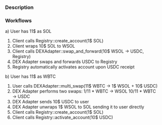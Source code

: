 ### Description

### Workflows

a) User has 11$ as SOL
1. Client calls Registry::create_account(1$ SOL)
2. Client wraps 10$ SOL to WSOL
3. Client calls DEXAdapter::swap_and_forward(10$ WSOL → USDC, Registry)
4. DEX Adapter swaps and forwards USDC to Registry
5. Registry automatically activates account upon USDC receipt

b) User has 11$ as WBTC
1. User calls DEXAdapter::multi_swap(11$ WBTC → 1$ WSOL + 10$ USDC)
2. DEX Adapter performs two swaps:
    1/11 * WBTC → WSOL
    10/11 * WBTC → USDC
3. DEX Adapter sends 10$ USDC to user
4. DEX Adapter unwraps 1$ WSOL to SOL sending it to user directly
5. Client calls Registry::create_account(1$ SOL)
6. Client calls Registry::activate_account(10$ USDC)


